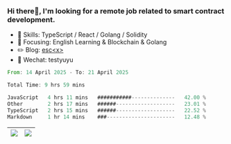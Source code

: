 ### Hi there👋, I'm looking for a remote job related to smart contract development.


- 🔨 Skills: TypeScript / React / Golang / Solidity
- 🎯 Focusing: English Learning & Blockchain & Golang
- ✏️ Blog: [esc\<x\>](https://escx.github.io)
- 💬 Wechat: testyuyu


<!--START_SECTION:waka-->

```rust
From: 14 April 2025 - To: 21 April 2025

Total Time: 9 hrs 59 mins

JavaScript   4 hrs 11 mins   ###########--------------   42.00 %
Other        2 hrs 17 mins   ######-------------------   23.01 %
TypeScript   2 hrs 15 mins   ######-------------------   22.52 %
Markdown     1 hr 14 mins    ###----------------------   12.48 %
```

<!--END_SECTION:waka-->


| <img align="center" src="https://github-readme-stats.vercel.app/api/?username=escX&show_icons=true&theme=buefy&hide_border=true&card_width=500" /> | <img align="center" src="https://github-readme-stats.vercel.app/api/top-langs/?username=escX&layout=compact&theme=buefy&hide_border=true&card_width=500" /> |
| ------------- | ------------- |
